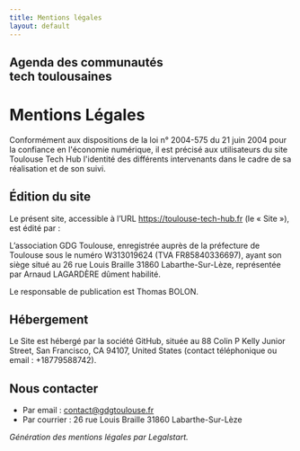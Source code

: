 ```yaml
---
title: Mentions légales
layout: default
---
```



<section class="py-5 text-center container">
    <div class="row py-lg-5">
      <div class="col-lg-6 col-md-8 mx-auto">
        <h1 class="fw-light">Agenda des communautés<br>tech toulousaines</h1>
    </div>
</section>

<div class="container">


# Mentions Légales

Conformément aux dispositions de la loi n° 2004-575 du 21 juin 2004 pour la confiance en l'économie numérique, il est précisé aux utilisateurs du site Toulouse Tech Hub l'identité des différents intervenants dans le cadre de sa réalisation et de son suivi.

## Édition du site

Le présent site, accessible à l’URL https://toulouse-tech-hub.fr (le « Site »), est édité par :

L’association GDG Toulouse, enregistrée auprès de la préfecture de Toulouse sous le numéro W313019624 (TVA FR85840336697), ayant son siège situé au 26 rue Louis Braille 31860 Labarthe-Sur-Lèze, représentée par Arnaud LAGARDÈRE dûment habilité.

Le responsable de publication est Thomas BOLON.

## Hébergement

Le Site est hébergé par la société GitHub, située au 88 Colin P Kelly Junior Street, San Francisco, CA 94107, United States (contact téléphonique ou email : +18779588742).

## Nous contacter 

* Par email : contact@gdgtoulouse.fr
* Par courrier : 26 rue Louis Braille 31860 Labarthe-Sur-Lèze

*Génération des mentions légales par Legalstart.*

</div>
